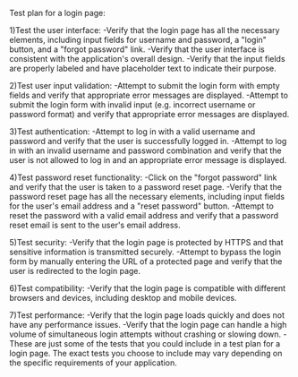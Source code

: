 Test plan for a login page:

1)Test the user interface:
-Verify that the login page has all the necessary elements, including input fields for username and password, a "login" button, and a "forgot password" link.
-Verify that the user interface is consistent with the application's overall design.
-Verify that the input fields are properly labeled and have placeholder text to indicate their purpose.

2)Test user input validation:
-Attempt to submit the login form with empty fields and verify that appropriate error messages are displayed.
-Attempt to submit the login form with invalid input (e.g. incorrect username or password format) and verify that appropriate error messages are displayed.

3)Test authentication:
-Attempt to log in with a valid username and password and verify that the user is successfully logged in.
-Attempt to log in with an invalid username and password combination and verify that the user is not allowed to log in and an appropriate error message is displayed.

4)Test password reset functionality:
-Click on the "forgot password" link and verify that the user is taken to a password reset page.
-Verify that the password reset page has all the necessary elements, including input fields for the user's email address and a "reset password" button.
-Attempt to reset the password with a valid email address and verify that a password reset email is sent to the user's email address.

5)Test security:
-Verify that the login page is protected by HTTPS and that sensitive information is transmitted securely.
-Attempt to bypass the login form by manually entering the URL of a protected page and verify that the user is redirected to the login page.

6)Test compatibility:
-Verify that the login page is compatible with different browsers and devices, including desktop and mobile devices.

7)Test performance:
-Verify that the login page loads quickly and does not have any performance issues.
-Verify that the login page can handle a high volume of simultaneous login attempts without crashing or slowing down.
-These are just some of the tests that you could include in a test plan for a login page. The exact tests you choose to include may vary depending on the specific requirements of your application.



